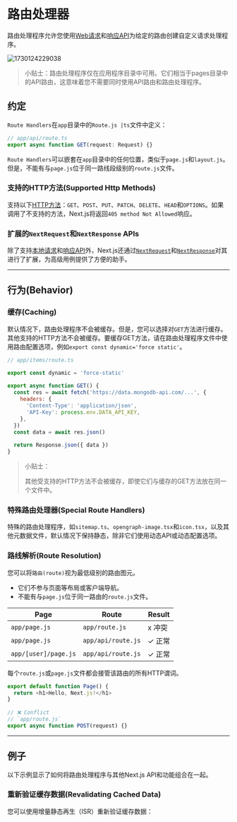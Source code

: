 # 路由处理器

路由处理程序允许您使用[Web请求](https://developer.mozilla.org/zh-CN/docs/Web/API/Request)和[响应API](https://developer.mozilla.org/zh-CN/docs/Web/API/Response)为给定的路由创建自定义请求处理程序。

![1730124229038](images/12_Route_Handler/1730124229038.png)

> 小贴士：路由处理程序仅在应用程序目录中可用。它们相当于pages目录中的API路由，这意味着您不需要同时使用API路由和路由处理程序。

## 约定

`Route Handlers`在`app`目录中的`Route.js |ts`文件中定义：

```javascript
// app/api/route.ts
export async function GET(request: Request) {}
```

`Route Handlers`可以嵌套在`app`目录中的任何位置，类似于`page.js`和`layout.js`。但是，不能有与`page.js`位于同一路线段级别的`route.js`文件。

### 支持的HTTP方法(Supported Http Methods)

支持以下[HTTP方法](https://developer.mozilla.org/zh-CN/docs/Web/HTTP/Methods)：`GET`、`POST`、`PUT`、`PATCH`、`DELETE`、`HEAD`和`OPTIONS`。如果调用了不支持的方法，Next.js将返回`405 method Not Allowed`响应。

### 扩展的`NextRequest`和`NextResponse` APIs

除了支持[本地请求](https://developer.mozilla.org/zh-CN/docs/Web/API/Request)和[响应API](https://developer.mozilla.org/zh-CN/docs/Web/API/Response)外，Next.js还通过[`NextRequest`](https://nextjs.org/docs/app/api-reference/functions/next-request)和[`NextResponse`](https://nextjs.org/docs/app/api-reference/functions/next-response)对其进行了扩展，为高级用例提供了方便的助手。

---

## 行为(Behavior)

### 缓存(Caching)

默认情况下，路由处理程序不会被缓存。但是，您可以选择对`GET`方法进行缓存。其他支持的HTTP方法不会被缓存。要缓存GET方法，请在路由处理程序文件中使用路由配置选项，例如`export const dynamic='force static'`。

```javascript
// app/items/route.ts

export const dynamic = 'force-static'
 
export async function GET() {
  const res = await fetch('https://data.mongodb-api.com/...', {
    headers: {
      'Content-Type': 'application/json',
      'API-Key': process.env.DATA_API_KEY,
    },
  })
  const data = await res.json()
 
  return Response.json({ data })
}
```

> 小贴士：
>
> 其他受支持的HTTP方法不会被缓存，即使它们与缓存的GET方法放在同一个文件中。

### 特殊路由处理器(Special Route Handlers)

特殊的路由处理程序，如`sitemap.ts`、`opengraph-image.tsx`和`icon.tsx`，以及其他元数据文件，默认情况下保持静态，除非它们使用动态API或动态配置选项。

### 路线解析(Route Resolution)

您可以将`路由(route)`视为最低级别的路由图元。

- 它们不参与页面等布局或客户端导航。
- 不能有与`page.js`位于同一路由的`route.js`文件。


| Page                 | Route              | Result  |
| -------------------- | ------------------ | ------- |
| `app/page.js`        | `app/route.js`     | x 冲突  |
| `app/page.js`        | `app/api/route.js` | ✓ 正常 |
| `app/[user]/page.js` | `app/api/route.js` | ✓ 正常 |

每个`route.js`或`page.js`文件都会接管该路由的所有HTTP谓词。

```javascript
export default function Page() {
  return <h1>Hello, Next.js!</h1>
}
 
// ❌ Conflict
// `app/route.js`
export async function POST(request) {}
```

---

## 例子

以下示例显示了如何将路由处理程序与其他Next.js API和功能组合在一起。

### 重新验证缓存数据(Revalidating Cached Data)

您可以使用增量静态再生（ISR）重新验证缓存数据：
